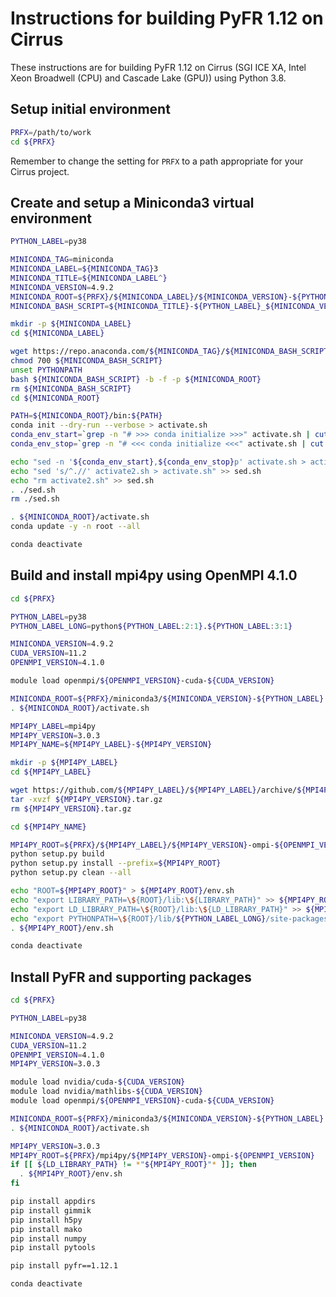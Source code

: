 Instructions for building PyFR 1.12 on Cirrus
=============================================

These instructions are for building PyFR 1.12 on Cirrus (SGI ICE XA, Intel Xeon Broadwell (CPU) and Cascade Lake (GPU)) using Python 3.8.


Setup initial environment
-------------------------

```bash
PRFX=/path/to/work
cd ${PRFX}
```

Remember to change the setting for `PRFX` to a path appropriate for your Cirrus project.


Create and setup a Miniconda3 virtual environment
-------------------------------------------------

```bash
PYTHON_LABEL=py38

MINICONDA_TAG=miniconda
MINICONDA_LABEL=${MINICONDA_TAG}3
MINICONDA_TITLE=${MINICONDA_LABEL^}
MINICONDA_VERSION=4.9.2
MINICONDA_ROOT=${PRFX}/${MINICONDA_LABEL}/${MINICONDA_VERSION}-${PYTHON_LABEL}
MINICONDA_BASH_SCRIPT=${MINICONDA_TITLE}-${PYTHON_LABEL}_${MINICONDA_VERSION}-Linux-x86_64.sh

mkdir -p ${MINICONDA_LABEL}
cd ${MINICONDA_LABEL}

wget https://repo.anaconda.com/${MINICONDA_TAG}/${MINICONDA_BASH_SCRIPT}
chmod 700 ${MINICONDA_BASH_SCRIPT}
unset PYTHONPATH
bash ${MINICONDA_BASH_SCRIPT} -b -f -p ${MINICONDA_ROOT}
rm ${MINICONDA_BASH_SCRIPT}
cd ${MINICONDA_ROOT}

PATH=${MINICONDA_ROOT}/bin:${PATH}
conda init --dry-run --verbose > activate.sh
conda_env_start=`grep -n "# >>> conda initialize >>>" activate.sh | cut -d':' -f 1`
conda_env_stop=`grep -n "# <<< conda initialize <<<" activate.sh | cut -d':' -f 1`

echo "sed -n '${conda_env_start},${conda_env_stop}p' activate.sh > activate2.sh" > sed.sh
echo "sed 's/^.//' activate2.sh > activate.sh" >> sed.sh
echo "rm activate2.sh" >> sed.sh
. ./sed.sh
rm ./sed.sh

. ${MINICONDA_ROOT}/activate.sh
conda update -y -n root --all

conda deactivate
```


Build and install mpi4py using OpenMPI 4.1.0
--------------------------------------------

```bash
cd ${PRFX}

PYTHON_LABEL=py38
PYTHON_LABEL_LONG=python${PYTHON_LABEL:2:1}.${PYTHON_LABEL:3:1}

MINICONDA_VERSION=4.9.2
CUDA_VERSION=11.2
OPENMPI_VERSION=4.1.0

module load openmpi/${OPENMPI_VERSION}-cuda-${CUDA_VERSION}

MINICONDA_ROOT=${PRFX}/miniconda3/${MINICONDA_VERSION}-${PYTHON_LABEL}
. ${MINICONDA_ROOT}/activate.sh

MPI4PY_LABEL=mpi4py
MPI4PY_VERSION=3.0.3
MPI4PY_NAME=${MPI4PY_LABEL}-${MPI4PY_VERSION}

mkdir -p ${MPI4PY_LABEL}
cd ${MPI4PY_LABEL}

wget https://github.com/${MPI4PY_LABEL}/${MPI4PY_LABEL}/archive/${MPI4PY_VERSION}.tar.gz
tar -xvzf ${MPI4PY_VERSION}.tar.gz
rm ${MPI4PY_VERSION}.tar.gz

cd ${MPI4PY_NAME}

MPI4PY_ROOT=${PRFX}/${MPI4PY_LABEL}/${MPI4PY_VERSION}-ompi-${OPENMPI_VERSION}
python setup.py build
python setup.py install --prefix=${MPI4PY_ROOT}
python setup.py clean --all

echo "ROOT=${MPI4PY_ROOT}" > ${MPI4PY_ROOT}/env.sh
echo "export LIBRARY_PATH=\${ROOT}/lib:\${LIBRARY_PATH}" >> ${MPI4PY_ROOT}/env.sh
echo "export LD_LIBRARY_PATH=\${ROOT}/lib:\${LD_LIBRARY_PATH}" >> ${MPI4PY_ROOT}/env.sh
echo "export PYTHONPATH=\${ROOT}/lib/${PYTHON_LABEL_LONG}/site-packages:\${PYTHONPATH}" >> ${MPI4PY_ROOT}/env.sh
. ${MPI4PY_ROOT}/env.sh

conda deactivate
```


Install PyFR and supporting packages
------------------------------------

```bash
cd ${PRFX}

PYTHON_LABEL=py38

MINICONDA_VERSION=4.9.2
CUDA_VERSION=11.2
OPENMPI_VERSION=4.1.0
MPI4PY_VERSION=3.0.3

module load nvidia/cuda-${CUDA_VERSION}
module load nvidia/mathlibs-${CUDA_VERSION}
module load openmpi/${OPENMPI_VERSION}-cuda-${CUDA_VERSION}

MINICONDA_ROOT=${PRFX}/miniconda3/${MINICONDA_VERSION}-${PYTHON_LABEL}
. ${MINICONDA_ROOT}/activate.sh

MPI4PY_VERSION=3.0.3
MPI4PY_ROOT=${PRFX}/mpi4py/${MPI4PY_VERSION}-ompi-${OPENMPI_VERSION}
if [[ ${LD_LIBRARY_PATH} != *"${MPI4PY_ROOT}"* ]]; then
  . ${MPI4PY_ROOT}/env.sh
fi

pip install appdirs
pip install gimmik
pip install h5py
pip install mako
pip install numpy
pip install pytools

pip install pyfr==1.12.1

conda deactivate
```